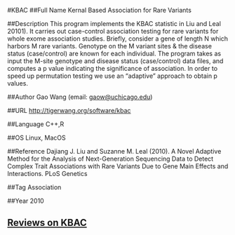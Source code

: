 #KBAC
##Full Name
 Kernal Based Association for Rare Variants

##Description
This program implements the KBAC statistic in Liu and Leal 20101). It carries out case-control association testing for rare variants for whole exome association studies. Briefly, consider a gene of length N which harbors M rare variants. Genotype on the M variant sites & the disease status (case/control) are known for each individual. The program takes as input the M-site genotype and disease status (case/control) data files, and computes a p value indicating the significance of association. In order to speed up permutation testing we use an “adaptive” approach to obtain p values.

##Author
Gao Wang (email: gaow@uchicago.edu)

##URL
http://tigerwang.org/software/kbac

##Language
C++,R

##OS
Linux, MacOS

##Reference
Dajiang J. Liu and Suzanne M. Leal (2010). A Novel Adaptive Method for the Analysis of Next-Generation Sequencing Data to Detect Complex Trait Associations with Rare Variants Due to Gene Main Effects and Interactions. PLoS Genetics

##Tag
Association

##Year
2010


## [Reviews on KBAC](https://github.com/gaow/genetic-analysis-software/issues/256)
